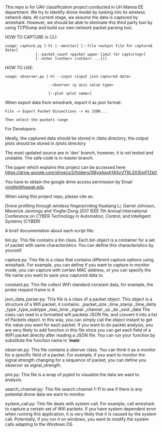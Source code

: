 This repo is for UAV classification project conducted in UH Manoa EE department.
We try to identify drone model by looking into its wireless network data.
At current stage, we assume the data is captured by wireshark. However, we should be able
to eliminate this third party tool by using TCPDump and build our own network packet parsing tool.

HOW TO CAPTURE in CLI:

    usage: capture.py [-h] [--monitor] [--file <output file for captured data>]
                  [--packet_count <packet upper limit for capturing>]
                  [--other [<other> [<other> ...]]]
                  
HOW TO USE:

    usage: observer.py [-h] --input <input json captured data>

                        --observer <y axis value type>

                        [--plot <plot name>]

When export data from wireshark, export it as json format:

    File -> Export Packet Dissections -> As JSON...

    Then select the packets range

For Developers:

Ideally, the captured data should be stored in /data directory, the output plots should be stored in /plots directory

The most updated source are in 'dev' branch, however, it is not tested and unstable. The safe code is in master branch.


The paper which explains this project can be accessed here: https://drive.google.com/drive/u/2/folders/0BygAqxtj1ASvVTRLSS1EejFfZk0

You have to obtain the google drive access permission by Email yingfei@hawaii.edu

When using this project repo, please cite as:

Drone profiling through wireless fingerprinting
Hualiang Li, Garret Johnson, Maverick Jennings and Yingfei Dong
2017 IEEE 7th Annual International Conference on CYBER Technology in Automation, Control, and Intelligent Systems (CYBER)

A brief documentation about each script file:

bin.py:
    This file contains a bin class. Each bin object is a container for a set of packet with same characteristics. You can define this characteristics by yourself.

capture.py:
    This file is a class that contains different capture options using wireshark. For example, you can define if you want to capture in monitor mode, you can capture with certain MAC address, or you can specify the file name you want to save your captured data to.

constant.py:
    This file collect WiFi standard constant data, for example, the probe request frame is 4.

json_data_parser.py:
    This file is a class of a packet object. This object is a structure of a Wifi packet, it contains: 
            _packet_size
            _time_stamp
            _time_delta
            _type
            _type_subtype
            _mac_time
            _signal
            _channel
            _sa
            _da
            _ssid
            _data
    The class can read in a formatted wifi packets JSON file, and convert it into a list of Packets object. In this way, you can simply call the object instant to get the value you want for each packet.
    If you want to do packet analysis, you are very likely to add function in this file since you can get each field of a WIFI packet directly after reading a JSON file.
    You can run your function by substitute the function name in '__main__'

observer.py:
    This file contains a oberver class. You can think it as a monitor for a specific field of a packet. For example, if you want to monitor the signal strength changing for a sequence of packet, you can define you observor as signal_strength.

plot.py:
    This file is a wrap of pyplot to visualize the data we want to analysis.
    
search_channel.py:
    This file search channel 1-11 to see if there is any potential drone data we want to monitor.
   
system_call.py:
    This file deals with system call. For example, call wireshark to capture a certain set of Wifi packets. If you have system dependent error when running this application, it is very likely that it is caused by the system call. Potentially, if you run it on windows, you want to modify the system calls adapting to the Windows OS.
    